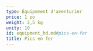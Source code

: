 ```yaml
---
type: Équipement d'aventurier
price: 1 po
weight: 2,5 kg
unity: 10
id: equipment_hd.md#pics-en-fer
title: Pics en fer
---
```


